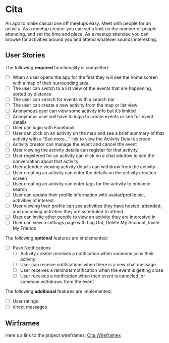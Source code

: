 # Cita
An app to make casual one off meetups easy.  Meet with people for an activity.  As a meetup creator you can set a limit on the number of people attending, and set the time and place.  As a meetup attendee you can browse for activities around you and attend whatever sounds interesting.

## User Stories
The following **required** functionality is completed:
- [ ] When a user opens the app for the first they will see the home screen with a map of their surrounding area.
- [ ] The user can switch to a list view of the events that are happening, sorted by distance
- [ ] The user can search for events with a search bar
- [ ] The user can create a new activity from the map or list view
- [ ] Anonymous user can view some activity info but it’s limited
- [ ] Anonymous user will have to login to create events or see full event details
- [ ] User can login with Facebook
- [ ] User can click on an activity on the map and see a brief summary of that activity with a “See more…” link to view the Activity Details screen
- [ ] Activity creator can manage the event and cancel the event
- [ ] User viewing the activity details can register for that activity
- [ ] User registered for an activity can click on a chat window to see the conversation about that activity
- [ ] User attendee viewing activity details can withdraw from the activity
- [ ] User creating an activity can enter the details on the activity creation screen
- [ ] User creating an activity can enter tags for the activity to enhance search
- [ ] User can update their profile information with avatar/profile pic, activities of interest
- [ ] User viewing their profile can see activities they have hosted, attended, and upcoming activities they are scheduled to attend
- [ ] User can invite other people to view an activity they are interested in
- [ ] User can view a settings page with Log Out, Delete My Account, Invite My Friends

The following **optional** features are implemented:
- [ ] Push Notifications
  - [ ] Activity creator receives a notification when someone joins their activity
  - [ ] User can receive notifications when there is a new chat message
  - [ ] User receives a reminder notification when the event is getting close
  - [ ] User receives a notification when their event is canceled, or someone withdraws from the event

The following **additional** features are implemented:
- [ ] User ratings
- [ ] direct messages

## Wirframes
Here's a link to the project wireframes:
[Cita Wireframes](https://drive.google.com/open?id=0B807XrL6VWPla1ZnVU13WV9yME0)
